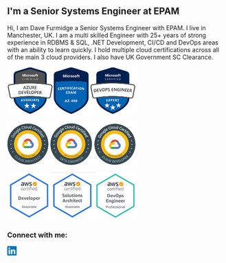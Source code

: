 ## I'm a Senior Systems Engineer at EPAM

Hi, I am Dave Furmidge a Senior Systems Engineer with EPAM. I live in Manchester, UK. I am a multi skilled Engineer with 25+ years of strong experience in RDBMS & SQL, .NET Development, CI/CD and DevOps areas with an ability to learn quickly. I hold multiple cloud certifications across all of the main 3 cloud providers. I also have UK Government SC Clearance. 

![Azure badges](https://raw.githubusercontent.com/davefurmidge/davefurmidge/main/assets/Azure-badges.jpg)

![GCP badges](https://raw.githubusercontent.com/davefurmidge/davefurmidge/main/assets/GCP-badges.jpg)

![AWS badges](https://raw.githubusercontent.com/davefurmidge/davefurmidge/main/assets/AWS-badges.jpg)

### Connect with me:

[<img align="left" alt="LinkedIn" width="22px" src="https://raw.githubusercontent.com/davefurmidge/davefurmidge/main/assets/linkedin.svg" />][linkedin]

[linkedin]: https://www.linkedin.com/in/dave-furmidge-17376525/
<!--
**davefurmidge/davefurmidge** is a ✨ _special_ ✨ repository because its `README.md` (this file) appears on your GitHub profile.

Here are some ideas to get you started:

- 🔭 I’m currently working on ...
- 🌱 I’m currently learning ...
- 👯 I’m looking to collaborate on ...
- 🤔 I’m looking for help with ...
- 💬 Ask me about ...
- 📫 How to reach me: ...
- 😄 Pronouns: ...
- ⚡ Fun fact: ...
-->

